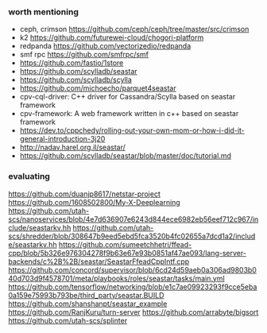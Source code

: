 ### worth mentioning

* ceph, crimson https://github.com/ceph/ceph/tree/master/src/crimson
* k2 https://github.com/futurewei-cloud/chogori-platform
* redpanda https://github.com/vectorizedio/redpanda
* smf rpc https://github.com/smfrpc/smf
* https://github.com/fastio/1store
* https://github.com/scylladb/seastar
* https://github.com/scylladb/scylla
* https://github.com/michoecho/parquet4seastar
* cpv-cql-driver: C++ driver for Cassandra/Scylla based on seastar framework
* cpv-framework: A web framework written in c++ based on seastar framework
* https://dev.to/cppchedy/rolling-out-your-own-mom-or-how-i-did-it-general-introduction-3j20
* http://nadav.harel.org.il/seastar/
* https://github.com/scylladb/seastar/blob/master/doc/tutorial.md

### evaluating

https://github.com/duanjp8617/netstar-project
https://github.com/1608502800/My-X-Deeplearning
https://github.com/utah-scs/nanoservices/blob/4e7d636907e6243d844ece6982eb56eef712c967/include/seastarkv.hh
https://github.com/utah-scs/shredder/blob/308647b9eed5ebd5fca3520b4fc02655a7dcd1a2/include/seastarkv.hh
https://github.com/sumeetchhetri/ffead-cpp/blob/5b326e976304278f9b63e67e93b0851af47ae093/lang-server-backends/c%2B%2B/seastar/SeastarFfeadCppIntf.cpp
https://github.com/concord/supervisor/blob/6cd24d59aeb0a306ad9803b040d703d9f4578701/meta/playbooks/roles/seastar/tasks/main.yml
https://github.com/tensorflow/networking/blob/e1c7ae09923293f9cce5eba0a159e75993b793be/third_party/seastar.BUILD
https://github.com/shanshanpt/seastar_example
https://github.com/RanjKuru/turn-server
https://github.com/arrabyte/bigsort
https://github.com/utah-scs/splinter
